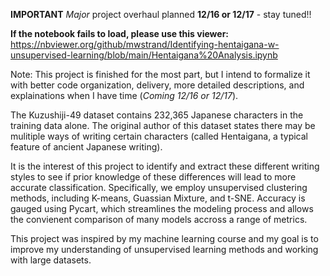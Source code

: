 **IMPORTANT** *Major* project overhaul planned **12/16 or 12/17** - stay tuned!!

**If the notebook fails to load, please use this viewer:** https://nbviewer.org/github/mwstrand/Identifying-hentaigana-w-unsupervised-learning/blob/main/Hentaigana%20Analysis.ipynb

Note: This project is finished for the most part, but I intend to formalize it with better code organization, delivery, more detailed descriptions, and explainations when I have time (*Coming 12/16 or 12/17*).

The Kuzushiji-49 dataset contains 232,365 Japanese characters in the training data alone. The original author of this dataset states there may be mulitiple ways of writing certain characters (called Hentaigana, a typical feature of ancient Japanese writing). 

It is the interest of this project to identify and extract these different writing styles to see if prior knowledge of these differences will lead to more accurate classification. Specifically, we employ unsupervised clustering methods, including K-means, Guassian Mixture, and t-SNE. Accuracy is gauged using Pycart, which streamlines the modeling process and allows the convienent comparison of many models accross a range of metrics. 

This project was inspired by my machine learning course and my goal is to improve my understanding of unsupervised learning methods and working with large datasets.
